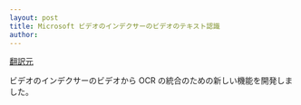 ```yaml
---
layout: post
title: Microsoft ビデオのインデクサーのビデオのテキスト認識 
author: 
---
```

[翻訳元](https://azure.microsoft.com/blog/text-recognition-for-video-in-microsoft-video-indexer/)

ビデオのインデクサーのビデオから OCR の統合のための新しい機能を開発しました。